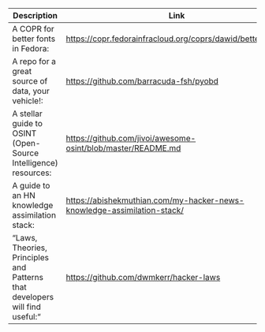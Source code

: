 Description | Link
------------ | ------------
A COPR for better fonts in Fedora: | https://copr.fedorainfracloud.org/coprs/dawid/better_fonts/
A repo for a great source of data, your vehicle!: | https://github.com/barracuda-fsh/pyobd
A stellar guide to OSINT (Open-Source Intelligence) resources: | https://github.com/jivoi/awesome-osint/blob/master/README.md
A guide to an HN knowledge assimilation stack: | https://abishekmuthian.com/my-hacker-news-knowledge-assimilation-stack/
“Laws, Theories, Principles and Patterns that developers will find useful:“ | https://github.com/dwmkerr/hacker-laws
